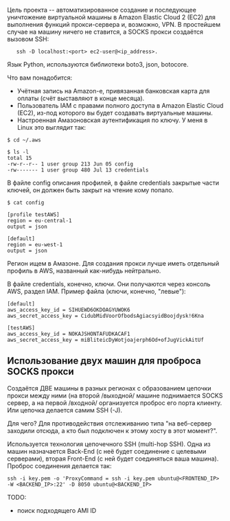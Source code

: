 Цель проекта -- автоматизированное создание и последующее уничтожение виртуальной машины
в Amazon Elastic Cloud 2 (EC2) для выполнения функций прокси-сервера и, возможно, VPN.
В простейшем случае на машину ничего не ставится, а SOCKS прокси создаётся вызовом 
SSH:

       ssh -D localhost:<port> ec2-user@<ip_address>.

Язык Python, используются библиотеки boto3, json, botocore.

Что вам понадобится:

 - Учётная запись на Amazon-е, привязанная банковская карта для оплаты (счёт выставляют в конце месяца).
 - Пользователь IAM с правами полного доступа в Amazon Elastic Cloud (EC2), из-под которого вы будет создавать виртуальные машины.
 - Настроенная Амазоновская аутентификация по ключу. У меня в Linux это выглядит так:

```
$ cd ~/.aws

$ ls -l 
total 15
-rw-r--r-- 1 user group 213 Jun 05 config
-rw------- 1 user group 480 Jul 13 credentials
```

В файле config описания профилей, в файле credentials закрытые части ключей, он должен быть закрыт на чтение кому попало.

```
$ cat config

[profile testAWS]
region = eu-central-1
output = json

[default]
region = eu-west-1
output = json
```

Регион ищем в Амазоне.  Для создания прокси лучше иметь отдельный профиль в AWS, названный как-нибудь нейтрально.

В файле credentials, конечно, ключи. Они получаются через консоль AWS, раздел IAM. Пример файла (ключи, конечно, "левые"):

```
[default]
aws_access_key_id = SIHUEWD6OKDOAGYUWOK6
aws_secret_access_key = CidubMidVoorOfbodsAgiacsyidBoojdysk!6Kna

[testAWS]
aws_access_key_id = NOKAJSHONTAFUDKACAF1
aws_secret_access_key = miBliteicDyWotjoajerph6Od+ofJugVickAitUf
```

## Использование двух машин для проброса SOCKS прокси

Создаётся ДВЕ машины в разных регионах с образованием цепочки прокси между ними (на второй /выходной/ машине
поднимается SOCKS сервер, а на первой /входной/ организуется проброс его порта клиенту. 
Или цепочка делается самим SSH (-J). 

Для чего? Для противодействия отслеживанию типа "на веб-сервер заходили отсюда, а кто был подключен к этому хосту в этот момент?".

Используется технология цепочечного SSH (multi-hop SSH).
Одна из машин назначается Back-End (с неё будет соединение с целевыми серверами), вторая Front-End (с ней будет соединяться ваша машина). Проброс соединения делается так:

```
ssh -i key.pem -o 'ProxyCommand = ssh -i key.pem ubuntu@<FRONTEND_IP> -W <BACKEND_IP>:22' -D 8050 ubuntu@<BACKEND_IP>
```

TODO:
 - поиск подходящего AMI ID
